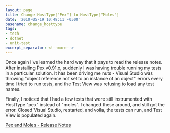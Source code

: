 ```yaml
---
layout: page
title: Change HostType["Pex"] to HostType["Moles"]
date: '2010-05-19 10:48:11 -0500'
basename: change_hosttype
tags:
- tech
- dotnet
- unit-test
excerpt_separator: <!--more-->
---
```


Once again I've learned the hard way that it pays to read the release notes.
After installing Pex v0.91.x, suddenly I was having trouble running my tests in
a particular solution. It has been driving me nuts - Visual Studio was throwing
"object reference not set to an instance of an object" errors every time I tried
to run tests, and the Test View was refusing to load any test names.

Finally, I noticed that I had a few tests that were still instrumented with
HostType "pex" instead of "moles". I changed these around, and still got the
error. Closed Visual Studio, restarted, and vo&igrave;la, the tests can run, and
Test View is populated again.

<a href="http://research.microsoft.com/en-us/projects/pex/releasenotes.aspx">Pex
and Moles - Release Notes</a>
